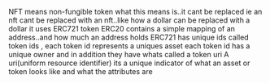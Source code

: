  NFT means non-fungible token
 what this means is..it cant be replaced ie 
 an nft cant be replaced with an nft..like how a dollar can be replaced with a dollar
 it uses ERC721 token
 ERC20 contains a simple mapping of an address..and how much an address holds
 ERC721 has unique ids called token ids , each token id represents a uniques asset
 each token id has a unique owner
 and in addition they have whats called a token uri
 A uri(uniform resource identifier) its a unique indicator of what an asset or token
 looks like and what the attributes are
